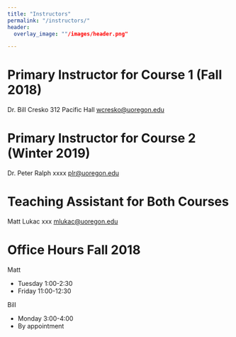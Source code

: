 ```yaml
---
title: "Instructors"
permalink: "/instructors/"
header:
  overlay_image: ""/images/header.png"

---
```


# Primary Instructor for Course 1 (Fall 2018)
Dr. Bill Cresko
312 Pacific Hall
wcresko@uoregon.edu

# Primary Instructor for Course 2 (Winter 2019)
Dr. Peter Ralph
xxxx
plr@uoregon.edu

# Teaching Assistant for Both Courses
Matt Lukac
xxx
mlukac@uoregon.edu

# Office Hours Fall 2018
Matt
* Tuesday 1:00-2:30
* Friday 11:00-12:30

Bill
* Monday 3:00-4:00
* By appointment
